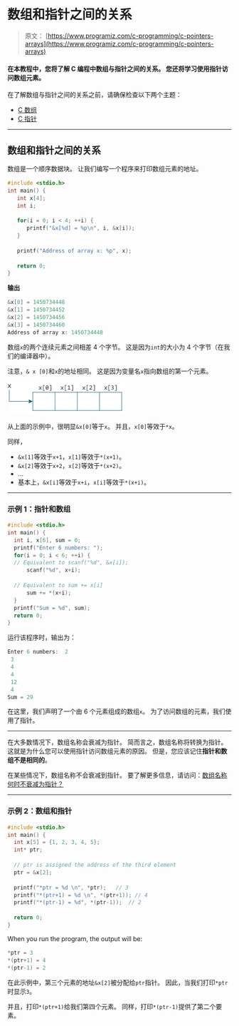 # 数组和指针之间的关系

> 原文： [https://www.programiz.com/c-programming/c-pointers-arrays](https://www.programiz.com/c-programming/c-pointers-arrays)

#### 在本教程中，您将了解 C 编程中数组与指针之间的关系。 您还将学习使用指针访问数组元素。

在了解数组与指针之间的关系之前，请确保检查以下两个主题：

*   [C 数组](/c-programming/c-arrays "C arrays")
*   [C 指针](/c-programming/c-pointers "C pointers")

* * *

## 数组和指针之间的关系

数组是一个顺序数据块。 让我们编写一个程序来打印数组元素的地址。

```c
#include <stdio.h>
int main() {
   int x[4];
   int i;

   for(i = 0; i < 4; ++i) {
      printf("&x[%d] = %p\n", i, &x[i]);
   }

   printf("Address of array x: %p", x);

   return 0;
} 
```

**输出**

```c
&x[0] = 1450734448
&x[1] = 1450734452
&x[2] = 1450734456
&x[3] = 1450734460
Address of array x: 1450734448

```

数组`x`的两个连续元素之间相差 4 个字节。 这是因为`int`的大小为 4 个字节（在我们的编译器中）。

注意，`& x [0]`和`x`的地址相同。 这是因为变量名`x`指向数组的第一个元素。

![Relation between arrays and pointers](img/9b5fe15e863a33afde3ae625fd046c00.png "Arrays as Pointers")

从上面的示例中，很明显`&x[0]`等于`x`。 并且，`x[0]`等效于`*x`。

同样，

*   `&x[1]`等效于`x+1`，`x[1]`等效于`*(x+1)`。
*   `&x[2]`等效于`x+2`，`x[2]`等效于`*(x+2)`。
*   ...
*   基本上，`&x[i]`等效于`x+i`，`x[i]`等效于`*(x+i)`。

* * *

### 示例 1：指针和数组

```c
#include <stdio.h>
int main() {
  int i, x[6], sum = 0;
  printf("Enter 6 numbers: ");
  for(i = 0; i < 6; ++i) {
  // Equivalent to scanf("%d", &x[i]);
      scanf("%d", x+i);

  // Equivalent to sum += x[i]
      sum += *(x+i);
  }
  printf("Sum = %d", sum);
  return 0;
} 
```

运行该程序时，输出为：

```c
Enter 6 numbers:  2
 3
 4
 4
 12
 4
Sum = 29 
```

在这里，我们声明了一个由 6 个元素组成的数组`x`。 为了访问数组的元素，我们使用了指针。

* * *

在大多数情况下，数组名称会衰减为指针。 简而言之，数组名称将转换为指针。 这就是为什么您可以使用指针访问数组元素的原因。 但是，您应该记住**指针和数组不是相同的**。

在某些情况下，数组名称不会衰减到指针。 要了解更多信息，请访问：[数组名称何时不衰减为指针？](https://stackoverflow.com/questions/17752978/exceptions-to-array-decaying-into-a-pointer)

* * *

### 示例 2：数组和指针

```c
#include <stdio.h>
int main() {
  int x[5] = {1, 2, 3, 4, 5};
  int* ptr;

  // ptr is assigned the address of the third element
  ptr = &x[2]; 

  printf("*ptr = %d \n", *ptr);   // 3
  printf("*(ptr+1) = %d \n", *(ptr+1)); // 4
  printf("*(ptr-1) = %d", *(ptr-1));  // 2

  return 0;
}
```

When you run the program, the output will be:

```c
*ptr = 3 
*(ptr+1) = 4 
*(ptr-1) = 2
```

在此示例中，第三个元素的地址`&x[2]`被分配给`ptr`指针。 因此，当我们打印`*ptr`时显示`3`。

并且，打印`*(ptr+1)`给我们第四个元素。 同样，打印`*(ptr-1)`提供了第二个要素。